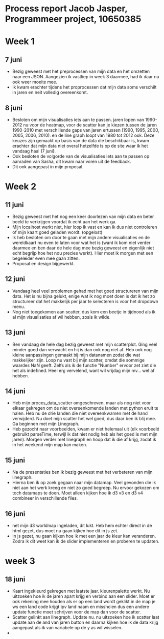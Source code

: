 # Process report Jacob Jasper, Programmeer project, 10650385


# Week 1

## 7 juni
- Bezig geweest met het preprocessen van mijn data en het omzetten naar een JSON.
Aangezien ik vastliep in week 3 daarmee, had ik daar nu ook weer moeite mee.
- Ik kwam erachter tijdens het proprocessen dat mijn data soms verschilt in
jaren en neit volledig overeenkomt.

## 8 juni
- Besloten om mijn visualisaties iets aan te passen. jaren lopen van 1990-2012
nu voor de heatmap, voor de scatter kan je kiezen tussen de jaren 1990-2010 met
verschillende gaps van jaren ertussen (1990, 1995, 2000, 2005, 2006, 2010). en
de line graph loopt van 1980 tot 2012 ook. Deze keuzes zijn gemaakt op basis van
de data die beschikbaar is, kwam erachter dat mijn data niet overal hetzelfde is
op de site waar ik het vandaag haal (7 juni).
- Ook besloten de volgorde van de visualisaties iets aan te passen op aanraden
van Sasha, dit kwam naar voren uit de feedback.
- Dit ook aangepast in mijn proposal.

# Week 2

## 11 juni
- Bezig geweest met het nog een keer doorlezen van mijn data en beter beeld te
verkrijgen voordat ik echt aan het werk ga.
- Mijn localhost werkt niet, hier loop ik vast en kan ik dus niet controleren of
mijn kaart goed geladen wordt. (opgelost)
- Ik heb besloten om door te gaan met mijn andere visualisaties en de wereldkaart
nu even te laten voor wat het is (want ik kom niet  verder daarmee en ben daar
  de hele dag mee bezig geweest en eigenlijk niet echt begrijp hoe het nou
  precies werkt). Hier moet ik morgen met een begeleider even mee gaan zitten.
- Proposal en design bijgewerkt.

## 12 juni
- Vandaag heel veel problemen gehad met het goed structureren van mijn data. Het
is nu bijna gelukt, enige wat ik nog moet doen is dat ik het zo structureer dat
het makkelijk per jaar te selecteren is voor het dropdown menu.
- Nog niet toegekomen aan scatter, dus kom een beetje in tijdnood als ik al mijn
visualisaties af wil hebben, zoals ik wilde.

## 13 juni
- Ben vandaag de hele dag bezig geweest met mijn scatterplot. Ging veel minder
goed dan verwacht en hij is dan ook nog niet af. Heb ook nog kleine aanpassingen
gemaakt bij mijn datanamen zodat die wat makkelijker zijn. Loop nu vast bij mijn
scatter, omdat die sommige waardes NaN geeft. Zelfs als ik de functie "Number"
ervoor zet ziet die het als indefined. Heel erg vervelend, want wil vrijdag mijn
mv... wel af hebben.

## 14 juni
- Heb mijn proces_data_scatter omgeschreven, maar als nog niet voor elkaar
gekregen om de niet overeenkomende landen met python eruit te halen. Heb nu de
drie landen die niet overeenkwamen met de hand verwijderd. Nu doet mijn scatter
het wel goed, dus daar ben ik blij mee. Ga beginnen met mijn Linegraph.
- Heb gezocht naar voorbeelden, kwam er niet helemaal uit (elk voorbeeld
gebruikt parseTime, terwijl ik dat niet nodig heb als het goed is met mijn
jaren). Morgen verder met linegraph en hoop dat ik die af krijg, zodat ik in
het weekend mijn map kan maken.

## 15 juni
- Na de presentaties ben ik bezig geweest met het verbeteren van mijn linegraph.
- Hierna ben ik op zoek gegaan naar mijn datamap. Veel gevonden die ik niet
aan het werk kreeg en niet zo goed begreep. Nu ervoor gekozen om toch datamaps
te doen. Moet alleen kijken hoe ik d3 v3 en d3 v4 combineer in verschillende
files.

## 16 juni
- net mijn d3 worldmap ingeladen, dit lukt. Heb hem echter direct in de html
gezet, dus moet nu gaan kijken hoe dit in js zet.
- In js gezet, nu gaan kijken hoe ik met een jaar de kleur kan veranderen. Zodra
ik dit weet kan ik de slider implementeren en proberen te updaten.

# week 3

## 18 juni
- Kaart ingekleurd gekregen met laatste jaar. kleurenpalette werkt. Nu uitzoeken
hoe ik de jaren apart krijg en verbind aan een slider. Moet er ook rekening mee
houden als er op een land wordt geklikt in de map je ws een land code krijgt
ipv land naam en misshcien dus een andere update functie moet schrijven voor
de map dan voor de scatter.
- Scatter gelinkt aan linegraph. Update nu. nu uitzoeken hoe ik scatter laat
update aan de and van jaren button en daarna kijken hoe ik de data krijg
aangepast als ik van variabele op de y as wil wisselen.
-
